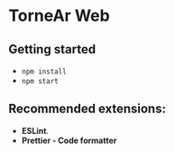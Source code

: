 # TorneAr Web

## Getting started

- `npm install`
- `npm start`

## Recommended extensions:

- **ESLint**.
- **Prettier - Code formatter**
